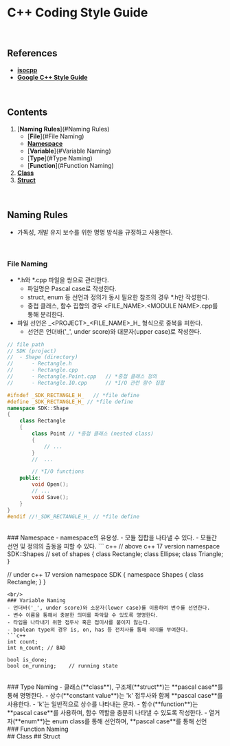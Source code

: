 # C++ Coding Style Guide

<br/>

## References

- [**isocpp**](http://isocpp.github.io/CppCoreGuidelines/CppCoreGuidelines#S-introduction)
- [**Google C++ Style Guide**](https://google.github.io/styleguide/cppguide.html)

<br/>

## Contents

1. [**Naming Rules**](#Naming Rules)
    - [**File**](#File Naming)
    - [**Namespace**](#Namespace)
    - [**Variable**](#Variable Naming)
    - [**Type**](#Type Naming)
    - [**Function**](#Function Naming)
2. [**Class**](#Class)
3. [**Struct**](#Struct)

<br/>

## Naming Rules

- 가독성, 개발 유지 보수를 위한 명명 방식을 규정하고 사용한다.

<br/>

### File Naming
- *.h와 *.cpp 파일을 쌍으로 관리한다.
    - 파일명은 Pascal case로 작성한다.
    - struct, enum 등 선언과 정의가 동시 필요한 참조의 경우 *.h만 작성한다.
    - 중첩 클래스, 함수 집합의 경우 \<FILE_NAME>.\<MODULE NAME>.cpp를 통해 분리한다.
- 파일 선언은 \_\<PROJECT>\_\<FILE_NAME>\_H\_ 형식으로 중복을 피한다.
    - 선언은 언더바('_', under score)와 대문자(upper case)로 작성한다.
```c++
// file path
// SDK (project)
//  - Shape (directory)
//		- Rectangle.h
//		- Rectangle.cpp
//		- Rectangle.Point.cpp	// *중첩 클래스 정의
//		- Rectangle.IO.cpp		// *I/O 관련 함수 집합

#ifndef _SDK_RECTANGLE_H_	// *file define
#define _SDK_RECTANGLE_H_ // *file define
namespace SDK::Shape
{
    class Rectangle
    {
        class Point	// *중첩 클래스 (nested class)
        {
            // ...
        }
        //	...

        // *I/O functions
    public:
        void Open();
        // ...
        void Save();
    }
}
#endif //!_SDK_RECTANGLE_H_ // *file define
```
<br/>
### Namespace
- namespace의 유용성.
    - 모듈 집합을 나타낼 수 있다.
    - 모듈간 선언 및 정의의 출동을 피할 수 있다.
``` c++
// above c++ 17 version
namespace SDK::Shapes	// set of shapes
{
    class Rectangle;
    class Ellipse;
    class Triangle;
}

// under c++ 17 version
namespace SDK
{
    namespace Shapes
    {
        class Rectangle;
    }
}
```
<br/>
### Variable Naming
- 언더바('_', under score)와 소문자(lower case)를 이용하여 변수를 선언한다.
- 변수 이름을 통해서 충분한 의미를 파악할 수 있도록 명명한다.
- 타입을 나타내기 위한 접두사 혹은 접미사를 붙이지 않는다.
- boolean type의 경우 is, on, has 등 전치사를 통해 의미를 부여한다.
```c++
int count;
int n_count; // BAD

bool is_done;		
bool on_running;	// running state
```
<br/>
### Type Naming
- 클래스(**class**), 구조체(**struct**)는 **pascal case**를 통해 명명한다.
- 상수(**constant value**)는 'k' 접두사와 함께 **pascal case**를 사용한다.
    - 'k'는 일반적으로 상수를 나타내는 문자.
- 함수(**function**)는 **pascal case**를 사용하며, 함수 역할을 충분히 나타낼 수 있도록 작성한다.
- 열거자(**enum**)는 enum class를 통해 선언하며, **pascal case**를 통해 선언
<br/>
### Function Naming
<br/>
## Class
## Struct
